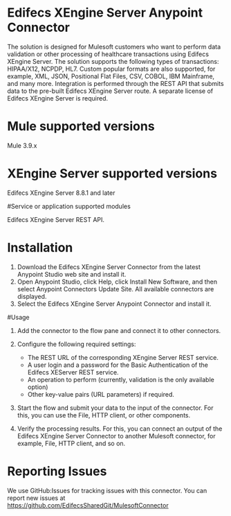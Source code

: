 # Edifecs XEngine Server Anypoint Connector

The solution is designed for Mulesoft customers who want to perform data validation or other processing of healthcare transactions using Edifecs XEngine Server.
The solution supports the following types of transactions: HIPAA/X12, NCPDP, HL7. 
Custom popular formats are also supported, for example, XML, JSON, Positional Flat Files, CSV, COBOL, IBM Mainframe, and many more.
Integration is performed through the REST API that submits data to the pre-built Edifecs XEngine Server route. A separate license of Edifecs XEngine Server is required.

# Mule supported versions

Mule 3.9.x

# XEngine Server supported versions

Edifecs XEngine Server 8.8.1 and later

#Service or application supported modules

Edifecs XEngine Server REST API. 

# Installation 

1. Download the Edifecs XEngine Server Connector from the latest Anypoint Studio web site and install it.
2. Open Anypoint Studio, click Help, click Install New Software, and then select Anypoint Connectors Update Site. All available connectors are displayed.
3. Select the Edifecs XEngine Server Anypoint Connector and install it.

#Usage

1. Add the connector to the flow pane and connect it to other connectors.
2. Configure the following required settings:

	* The REST URL of the corresponding XEngine Server REST service.
	* A user login and a password for the Basic Authentication of the Edifecs XEServer REST service.
	* An operation to perform (currently, validation is the only available option)
	* Other key-value pairs (URL parameters) if required. 

3. Start the flow and submit your data to the input of the connector. For this, you can use the File, HTTP client, or other components.
4. Verify the processing results.  For this, you can connect an output of the Edifecs XEngine Server Connector to another Mulesoft connector, for example, File, HTTP client, and so on.

# Reporting Issues

We use GitHub:Issues for tracking issues with this connector. You can report new issues at https://github.com/EdifecsSharedGit/MulesoftConnector